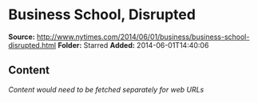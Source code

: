# Business School, Disrupted

**Source:** http://www.nytimes.com/2014/06/01/business/business-school-disrupted.html
**Folder:** Starred
**Added:** 2014-06-01T14:40:06




## Content
*Content would need to be fetched separately for web URLs*
